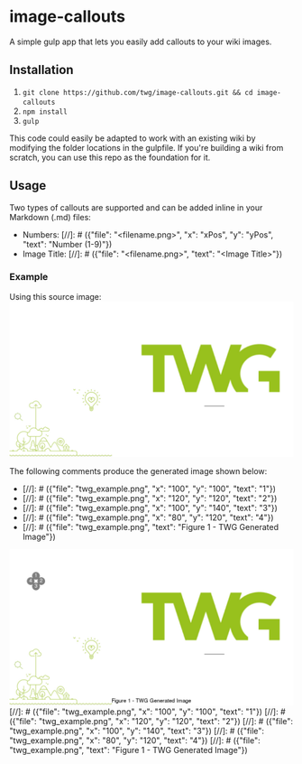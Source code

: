 # image-callouts
A simple gulp app that lets you easily add callouts to your wiki images.

## Installation
1. `git clone https://github.com/twg/image-callouts.git && cd image-callouts`
1. `npm install`
2. `gulp`

This code could easily be adapted to work with an existing wiki by modifying the folder locations in the gulpfile.  If you're building a wiki from scratch, you can use this repo as the foundation for it.

## Usage

Two types of callouts are supported and can be added inline in your Markdown (.md) files:
 * Numbers: \[//\]\: # ({"file": "\<filename.png\>", "x": "xPos", "y": "yPos", "text": "Number (1-9)"}) 
 * Image Title: \[//\]\: # ({"file": "\<filename.png\>", "text": "\<Image Title\>"})

### Example
Using this source image:
![](https://github.com/twg/image-callouts/blob/master/source_img/twg_example.png)

The following comments produce the generated image shown below:
* \[//\]\: # ({"file": "twg_example.png", "x": "100", "y": "100", "text": "1"})
* \[//\]\: # ({"file": "twg_example.png", "x": "120", "y": "120", "text": "2"})
* \[//\]\: # ({"file": "twg_example.png", "x": "100", "y": "140", "text": "3"})
* \[//\]\: # ({"file": "twg_example.png", "x": "80", "y": "120", "text": "4"})
* \[//\]\: # ({"file": "twg_example.png", "text": "Figure 1 - TWG Generated Image"})

![](https://github.com/twg/image-callouts/blob/master/img/twg_example.png)
[//]: # ({"file": "twg_example.png", "x": "100", "y": "100", "text": "1"})
[//]: # ({"file": "twg_example.png", "x": "120", "y": "120", "text": "2"})
[//]: # ({"file": "twg_example.png", "x": "100", "y": "140", "text": "3"})
[//]: # ({"file": "twg_example.png", "x": "80", "y": "120", "text": "4"})
[//]: # ({"file": "twg_example.png", "text": "Figure 1 - TWG Generated Image"})
